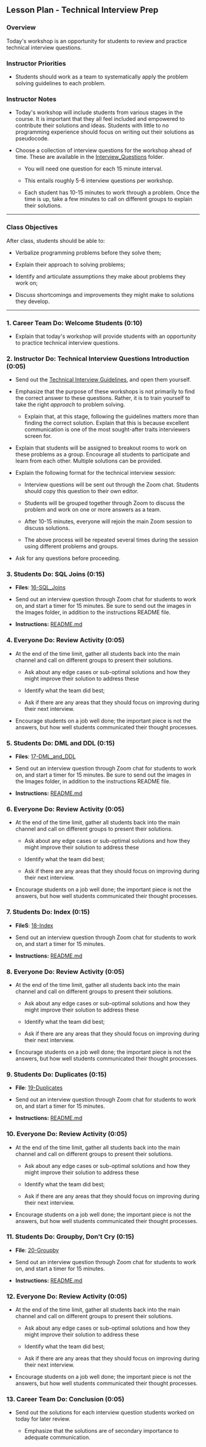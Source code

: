 ## Lesson Plan - Technical Interview Prep

### Overview

Today's workshop is an opportunity for students to review and practice technical interview questions.

### Instructor Priorities

* Students should work as a team to systematically apply the problem solving guidelines to each problem.

### Instructor Notes

* Today's workshop will include students from various stages in the course. It is important that they all feel included and empowered to contribute their solutions and ideas. Students with little to no programming experience should focus on writing out their solutions as pseudocode.

* Choose a collection of interview questions for the workshop ahead of time. These are available in the [Interview_Questions](../../Interview_Questions) folder.

  * You will need one question for each 15 minute interval.

  * This entails roughly 5-6 interview questions per workshop.

  * Each student has 10-15 minutes to work through a problem. Once the time is up, take a few minutes to call on different groups to explain their solutions.

- - -

### Class Objectives

After class, students should be able to:

* Verbalize programming problems before they solve them;

* Explain their approach to solving problems;

* Identify and articulate assumptions they make about problems they work on;

* Discuss shortcomings and improvements they might make to solutions they develop.

- - -

### 1. Career Team Do: Welcome Students (0:10)

* Explain that today's workshop will provide students with an opportunity to practice technical interview questions.

### 2. Instructor Do: Technical Interview Questions Introduction (0:05)

* Send out the [Technical Interview Guidelines](../../Resources/Technical_Interview_Guidlines.md), and open them yourself.

* Emphasize that the purpose of these workshops is not primarily to find the correct answer to these questions. Rather, it is to train yourself to take the right _approach_ to problem solving.

  * Explain that, at this stage, following the guidelines matters more than finding the correct solution. Explain that this is because excellent communication is one of the most sought-after traits interviewers screen for.

* Explain that students will be assigned to breakout rooms to work on these problems as a group. Encourage all students to participate and learn from each other. Multiple solutions can be provided.

* Explain the following format for the technical interview session:

  * Interview questions will be sent out through the Zoom chat. Students should copy this question to their own editor.

  * Students will be grouped together through Zoom to discuss the problem and work on one or more answers as a team.

  * After 10-15 minutes, everyone will rejoin the main Zoom session to discuss solutions.

  * The above process will be repeated several times during the session using different problems and groups.

* Ask for any questions before proceeding.

### 3. Students Do: SQL Joins (0:15)

* **Files**: [16-SQL_Joins](../../Interview_Questions/16-SQL_Joins)

* Send out an interview question through Zoom chat for students to work on, and start a timer for 15 minutes. Be sure to send out the images in the Images folder, in addition to the instructions README file.

* **Instructions:** [README.md](../../Interview_Questions/16-SQL_Joins/README.md)

### 4. Everyone Do: Review Activity (0:05)

* At the end of the time limit, gather all students back into the main channel and call on different groups to present their solutions.

  * Ask about any edge cases or sub-optimal solutions and how they might improve their solution to address these

  * Identify what the team did best;

  * Ask if there are any areas that they should focus on improving during their next interview.

* Encourage students on a job well done; the important piece is not the answers, but how well students communicated their thought processes.

### 5. Students Do: DML and DDL (0:15)

* **Files**: [17-DML_and_DDL](../../Interview_Questions/17-DML_and_DDL)

* Send out an interview question through Zoom chat for students to work on, and start a timer for 15 minutes. Be sure to send out the images in the Images folder, in addition to the instructions README file.

* **Instructions:** [README.md](../../Interview_Questions/17-DML_and_DDL/README.md)

### 6. Everyone Do: Review Activity (0:05)

* At the end of the time limit, gather all students back into the main channel and call on different groups to present their solutions.

  * Ask about any edge cases or sub-optimal solutions and how they might improve their solution to address these

  * Identify what the team did best;

  * Ask if there are any areas that they should focus on improving during their next interview.

* Encourage students on a job well done; the important piece is not the answers, but how well students communicated their thought processes.

### 7. Students Do: Index (0:15)

* **FileS**: [18-Index](../../Interview_Questions/18-Index)

* Send out an interview question through Zoom chat for students to work on, and start a timer for 15 minutes.

* **Instructions:** [README.md](../../Interview_Questions/18-Index/README.md)

### 8. Everyone Do: Review Activity (0:05)

* At the end of the time limit, gather all students back into the main channel and call on different groups to present their solutions.

  * Ask about any edge cases or sub-optimal solutions and how they might improve their solution to address these

  * Identify what the team did best;

  * Ask if there are any areas that they should focus on improving during their next interview.

* Encourage students on a job well done; the important piece is not the answers, but how well students communicated their thought processes.

### 9. Students Do: Duplicates (0:15)

* **File**: [19-Duplicates](../../Interview_Questions/19-Duplicates)

* Send out an interview question through Zoom chat for students to work on, and start a timer for 15 minutes.

* **Instructions:** [README.md](../../Interview_Questions/19-Duplicates/README.md)

### 10. Everyone Do: Review Activity (0:05)

* At the end of the time limit, gather all students back into the main channel and call on different groups to present their solutions.

  * Ask about any edge cases or sub-optimal solutions and how they might improve their solution to address these

  * Identify what the team did best;

  * Ask if there are any areas that they should focus on improving during their next interview.

* Encourage students on a job well done; the important piece is not the answers, but how well students communicated their thought processes.

### 11. Students Do: Groupby, Don't Cry (0:15)

* **File**: [20-Groupby](../../Interview_Questions/20-Groupby)

* Send out an interview question through Zoom chat for students to work on, and start a timer for 15 minutes.

* **Instructions:** [README.md](../../Interview_Questions/20-Groupby/README.md)

### 12. Everyone Do: Review Activity (0:05)

* At the end of the time limit, gather all students back into the main channel and call on different groups to present their solutions.

  * Ask about any edge cases or sub-optimal solutions and how they might improve their solution to address these

  * Identify what the team did best;

  * Ask if there are any areas that they should focus on improving during their next interview.

* Encourage students on a job well done; the important piece is not the answers, but how well students communicated their thought processes.

### 13. Career Team Do: Conclusion (0:05)

* Send out the solutions for each interview question students worked on today for later review.

  * Emphasize that the solutions are of secondary importance to adequate communication.
